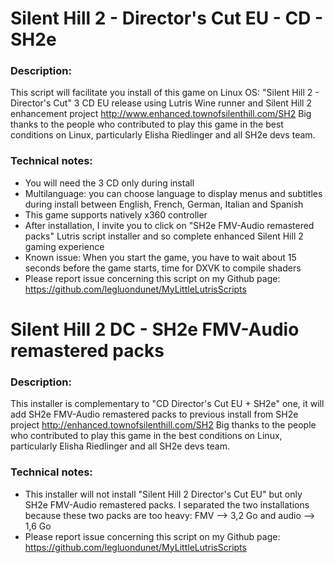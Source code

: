 # Silent Hill 2 - Director's Cut EU - CD - SH2e

### Description:
This script will facilitate you install of this game on Linux OS:
"Silent Hill 2 - Director's Cut" 3 CD EU release using Lutris Wine runner and Silent Hill 2 enhancement project http://www.enhanced.townofsilenthill.com/SH2
Big thanks to the people who contributed to play this game in the best conditions on Linux, particularly Elisha Riedlinger and all SH2e devs team.

### Technical notes:
- You will need the 3 CD only during install
- Multilanguage: you can choose language to display menus and subtitles during install between English, French, German, Italian and Spanish
- This game supports natively x360 controller
- After installation, I invite you to click on "SH2e FMV-Audio remastered packs" Lutris script installer and so complete enhanced Silent Hill 2 gaming experience
- Known issue: When you start the game, you have to wait about 15 seconds before the game starts, time for DXVK to compile shaders
- Please report issue concerning this script on my Github page:
https://github.com/legluondunet/MyLittleLutrisScripts

# Silent Hill 2 DC - SH2e FMV-Audio remastered packs

### Description:
This installer is complementary to "CD Director's Cut EU + SH2e" one, it will add SH2e FMV-Audio remastered packs to previous install from SH2e project http://enhanced.townofsilenthill.com/SH2
Big thanks to the people who contributed to play this game in the best conditions on Linux, particularly Elisha Riedlinger and all SH2e devs team.

### Technical notes:
- This installer will not install "Silent Hill 2 Director's Cut EU" but only SH2e FMV-Audio remastered packs. I separated the two installations because these two packs are too heavy: FMV --> 3,2 Go and audio --> 1,6 Go
- Please report issue concerning this script on my Github page:
https://github.com/legluondunet/MyLittleLutrisScripts

